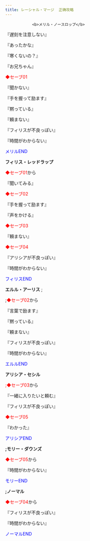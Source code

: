 ```yaml
---
title: レーシャル・マージ  正确攻略
---
```


                <b>メリル・ノースロップ</b>



『遅刻を注意しない』

『あったかな』

『寒くないの？』

『お兄ちゃん』

<font color="#ff0000">◆セーブ01</font>

『聞かない』

『手を握って励ます』

『黙っている』

『頼まない』

『フィリスが不良っぽい』

『時間がわからない』

<font color="#0000ff">メリルEND</font>



<b>フィリス・レッドラップ</b>



<font color="#ff0000">◆セーブ01</font>から

『聞いてみる』

<font color="#ff0000">◆セーブ02</font>

『手を握って励ます』

『声をかける』

<font color="#ff0000">◆セーブ03</font>

『頼まない』

<font color="#ff0000">◆セーブ04</font>

『アリシアが不良っぽい』

『時間がわからない』

<font color="#0000ff">フィリスEND</font>



<b>エルル・アーリス</b> ;



 ;<font color="#ff0000">◆セーブ02</font>から

『言葉で励ます』

『黙っている』

『頼まない』

『フィリスが不良っぽい』

『時間がわからない』

<font color="#0000ff">エルルEND</font>



<b>アリシア・セシル</b>



<font color="#ff0000"> ;◆セーブ03</font>から

『一緒に入りたいと頼む』

『フィリスが不良っぽい』

<font color="#ff0000">◆セーブ05</font>

『わかった』

<font color="#0000ff">アリシアEND</font>



<b> ;モリー・ダウンズ</b>



<font color="#ff0000">◆セーブ05</font>から

『時間がわからない』

<font color="#0000ff">モリーEND</font>



<b> ;ノーマル</b>



<font color="#ff0000">◆セーブ04</font>から

『フィリスが不良っぽい』

『時間がわからない』

<font color="#0000ff">ノーマルEND</font>


              
